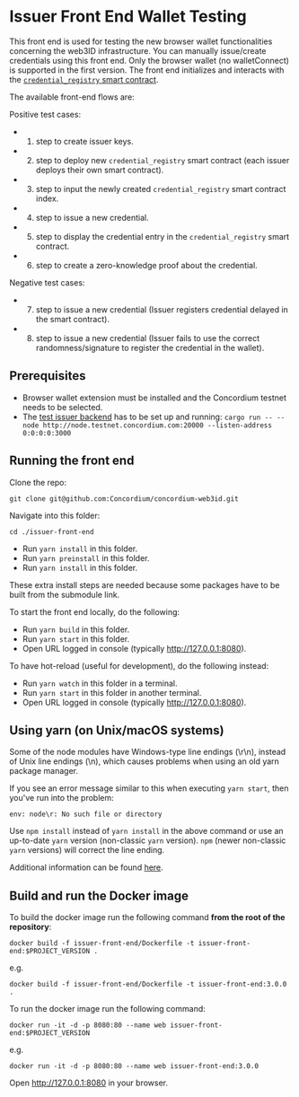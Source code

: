 # Issuer Front End Wallet Testing

This front end is used for testing the new browser wallet functionalities concerning the web3ID infrastructure.
You can manually issue/create credentials using this front end. Only the browser wallet (no walletConnect) is supported in the first version.
The front end initializes and interacts with the [`credential_registry` smart contract](https://github.com/Concordium/concordium-rust-smart-contracts/tree/main/examples/credential-registry).

The available front-end flows are:

Positive test cases:

- 1. step to create issuer keys.
- 2. step to deploy new `credential_registry` smart contract (each issuer deploys their own smart contract).
- 3. step to input the newly created `credential_registry` smart contract index.
- 4. step to issue a new credential.
- 5. step to display the credential entry in the `credential_registry` smart contract.
- 6. step to create a zero-knowledge proof about the credential.

Negative test cases:

- 7. step to issue a new credential (Issuer registers credential delayed in the smart contract).
- 8. step to issue a new credential (Issuer fails to use the correct randomness/signature to register the credential in the wallet).

## Prerequisites

- Browser wallet extension must be installed and the Concordium testnet needs to be selected.
- The [test issuer backend](https://github.com/Concordium/concordium-web3id/tree/main/test-tools/test-issuer-backend) has to be set up and running:
```cargo run -- --node http://node.testnet.concordium.com:20000 --listen-address 0:0:0:0:3000```

## Running the front end

Clone the repo:

```shell
git clone git@github.com:Concordium/concordium-web3id.git
```

Navigate into this folder:
```shell
cd ./issuer-front-end
```

-   Run `yarn install` in this folder.
-   Run `yarn preinstall` in this folder.
-   Run `yarn install` in this folder.

These extra install steps are needed because some packages have to be built from the submodule link.

To start the front end locally, do the following:

-   Run `yarn build` in this folder.
-   Run `yarn start` in this folder.
-   Open URL logged in console (typically http://127.0.0.1:8080).

To have hot-reload (useful for development), do the following instead:

-   Run `yarn watch` in this folder in a terminal.
-   Run `yarn start` in this folder in another terminal.
-   Open URL logged in console (typically http://127.0.0.1:8080).

## Using yarn (on Unix/macOS systems)

Some of the node modules have Windows-type line endings (\r\n), instead of Unix line endings (\n), which causes problems when using an old yarn package manager.

If you see an error message similar to this when executing `yarn start`, then you've run into the problem:
```shell
env: node\r: No such file or directory
```

Use `npm install` instead of `yarn install` in the above command or use an up-to-date `yarn` version (non-classic `yarn` version). `npm` (newer non-classic `yarn` versions) will correct the line ending.

Additional information can be found [here](https://techtalkbook.com/env-noder-no-such-file-or-directory/).

## Build and run the Docker image

To build the docker image run the following command **from the root of the repository**:

```
docker build -f issuer-front-end/Dockerfile -t issuer-front-end:$PROJECT_VERSION .
```

e.g.

```
docker build -f issuer-front-end/Dockerfile -t issuer-front-end:3.0.0 .
```

To run the docker image run the following command:

```
docker run -it -d -p 8080:80 --name web issuer-front-end:$PROJECT_VERSION
```

e.g.

```
docker run -it -d -p 8080:80 --name web issuer-front-end:3.0.0
```

Open http://127.0.0.1:8080 in your browser.

